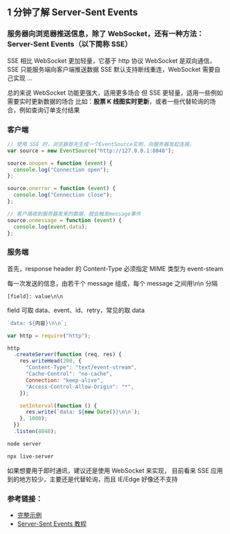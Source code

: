 ## 1 分钟了解 Server-Sent Events

### 服务器向浏览器推送信息，除了 WebSocket，还有一种方法：Server-Sent Events（以下简称 SSE）

SSE 相比 WebSocket 更加轻量，它基于 http 协议
WebSocket 是双向通信，SSE 只能服务端向客户端推送数据
SSE 默认支持断线重连，WebSocket 需要自己实现
...

总的来说 WebSocket 功能更强大，适用更多场合
但 SSE 更轻量，适用一些例如需要实时更新数据的场合
比如：**股票 K 线图实时更新**，或者一些代替轮询的场合，例如查询订单支付结果

### 客户端

```js
// 使用 SSE 时，浏览器首先生成一个EventSource实例，向服务器发起连接。
var source = new EventSource("http://127.0.0.1:8848");

source.onopen = function (event) {
  console.log("Connection open");
};

source.onerror = function (event) {
  console.log("Connection close");
};

// 客户端收到服务器发来的数据，就会触发message事件
source.onmessage = function (event) {
  console.log(event.data);
};
```

### 服务端

首先，response header 的 Content-Type 必须指定 MIME 类型为 event-steam

每一次发送的信息，由若干个 message 组成，每个 message 之间用\n\n 分隔

`[field]: value\n\n`

field 可取 data、event、id、retry，常见的取 data

```js
`data: ${内容}\n\n`;
```

```js
var http = require("http");

http
  .createServer(function (req, res) {
    res.writeHead(200, {
      "Content-Type": "text/event-stream",
      "Cache-Control": "no-cache",
      Connection: "keep-alive",
      "Access-Control-Allow-Origin": "*",
    });

    setInterval(function () {
      res.write(`data: ${new Date()}\n\n`);
    }, 1000);
  })
  .listen(8848);
```

```sh
node server

npx live-server
```

如果想要用于即时通讯，建议还是使用 WebSocket 来实现，
目前看来 SSE 应用到的地方较少，主要还是代替轮询，而且 IE/Edge 好像还不支持

### 参考链接：

- [完整示例](https://github.com/LogiCadi/sse-demo)
- [Server-Sent Events 教程](http://www.ruanyifeng.com/blog/2017/05/server-sent_events.html)
